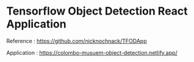 # Tensorflow Object Detection React Application

<p>Reference : <a href="https://github.com/nicknochnack/TFODApp">https://github.com/nicknochnack/TFODApp</a>
<p>Application : <a href="https://colombo-musuem-object-detection.netlify.app/">https://colombo-musuem-object-detection.netlify.app/</a>
